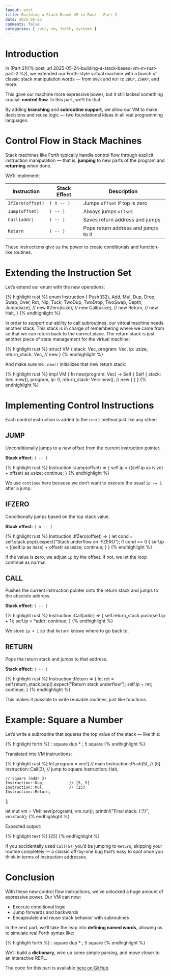 ```yaml
---
layout: post
title: Building a Stack-Based VM in Rust - Part 3
date: 2025-05-25
comments: false
categories: [ rust, vm, forth, systems ]
---
```


# Introduction

In [Part 2]({% post_url 2025-05-24-building-a-stack-based-vm-in-rust-part-2 %}), we extended our Forth-style virtual 
machine with a bunch of classic stack manipulation words — from `OVER` and `ROT` to `2DUP`, `2SWAP`, and more.

This gave our machine more expressive power, but it still lacked something crucial: **control flow**. In this part, 
we’ll fix that.

By adding **branching** and **subroutine support**, we allow our VM to make decisions and reuse logic — two 
foundational ideas in all real programming languages.

# Control Flow in Stack Machines

Stack machines like Forth typically handle control flow through explicit instruction manipulation — that is, 
**jumping** to new parts of the program and **returning** when done.

We’ll implement:

| Instruction     | Stack Effect       | Description |
|-----------------|--------------------|-------------|
| `IfZero(offset)`| `( n -- )`         | Jumps `offset` if top is zero |
| `Jump(offset)`  | `( -- )`           | Always jumps `offset` |
| `Call(addr)`    | `( -- )`           | Saves return address and jumps |
| `Return`        | `( -- )`           | Pops return address and jumps to it |

These instructions give us the power to create conditionals and function-like routines.

# Extending the Instruction Set

Let’s extend our enum with the new operations:

{% highlight rust %}
enum Instruction {
    Push(i32),
    Add,
    Mul,
    Dup,
    Drop,
    Swap,
    Over,
    Rot,
    Nip,
    Tuck,
    TwoDup,
    TwoDrop,
    TwoSwap,
    Depth,
    Jump(isize),     // new
    IfZero(isize),   // new
    Call(usize),     // new
    Return,          // new
    Halt,
}
{% endhighlight %}

In order to support our ability to call subroutines, our virtual machine needs another stack. This stack is in charge 
of remembering where we came from so that we can return back to the correct place. The return stack is just another 
piece of state management for the virtual machine:

{% highlight rust %}
struct VM {
    stack: Vec<i32>,
    program: Vec<Instruction>,
    ip: usize,
    return_stack: Vec<usize>,       // new
}
{% endhighlight %}

And make sure `VM::new()` initializes that new return stack:

{% highlight rust %}
impl VM {
    fn new(program: Vec<Instruction>) -> Self {
        Self {
            stack: Vec::new(),
            program,
            ip: 0,
            return_stack: Vec::new(),       // new
        }
    }
}
{% endhighlight %}

# Implementing Control Instructions

Each control instruction is added to the `run()` method just like any other:

## JUMP

Unconditionally jumps to a new offset from the current instruction pointer.

**Stack effect**: `( -- )`

{% highlight rust %}
Instruction::Jump(offset) => {
    self.ip = ((self.ip as isize) + offset) as usize;
    continue;
}
{% endhighlight %}

We use `continue` here because we don’t want to execute the usual `ip += 1` after a jump.

## IFZERO

Conditionally jumps based on the top stack value.

**Stack effect**: `( n -- )`

{% highlight rust %}
Instruction::IfZero(offset) => {
    let cond = self.stack.pop().expect("Stack underflow on IFZERO");
    if cond == 0 {
        self.ip = ((self.ip as isize) + offset) as usize;
        continue;
    }
}
{% endhighlight %}

If the value is zero, we adjust `ip` by the offset. If not, we let the loop continue as normal.

## CALL

Pushes the current instruction pointer onto the return stack and jumps to the absolute address.

**Stack effect**: `( -- )`

{% highlight rust %}
Instruction::Call(addr) => {
    self.return_stack.push(self.ip + 1);
    self.ip = *addr;
    continue;
}
{% endhighlight %}

We store `ip + 1` so that `Return` knows where to go back to.

## RETURN

Pops the return stack and jumps to that address.

**Stack effect**: `( -- )`

{% highlight rust %}
Instruction::Return => {
    let ret = self.return_stack.pop().expect("Return stack underflow");
    self.ip = ret;
    continue;
}
{% endhighlight %}

This makes it possible to write reusable routines, just like functions.

# Example: Square a Number

Let’s write a subroutine that squares the top value of the stack — like this:

{% highlight forth %}
: square dup * ;
5 square
{% endhighlight %}

Translated into VM instructions:

{% highlight rust %}
let program = vec![
    // main
    Instruction::Push(5),       // [5]
    Instruction::Call(3),       // jump to square
    Instruction::Halt,

    // square (addr 3)
    Instruction::Dup,           // [5, 5]
    Instruction::Mul,           // [25]
    Instruction::Return,
];

let mut vm = VM::new(program);
vm.run();
println!("Final stack: {:?}", vm.stack);
{% endhighlight %}

Expected output:

{% highlight text %}
[25]
{% endhighlight %}

If you accidentally used `Call(5)`, you’d be jumping to `Return`, skipping your routine completely — a classic off-by-one bug that’s easy to spot once you think in terms of instruction addresses.

# Conclusion

With these new control flow instructions, we’ve unlocked a huge amount of expressive power. Our VM can now:

- Execute conditional logic
- Jump forwards and backwards
- Encapsulate and reuse stack behavior with subroutines

In the next part, we’ll take the leap into **defining named words**, allowing us to simulate real Forth syntax like:

{% highlight forth %}
: square dup * ;
5 square
{% endhighlight %}


We'll build a **dictionary**, wire up some simple parsing, and move closer to an interactive REPL.

The code for this part is available [here on GitHub](https://github.com/tuttlem/tiny_forth/tree/part3).
